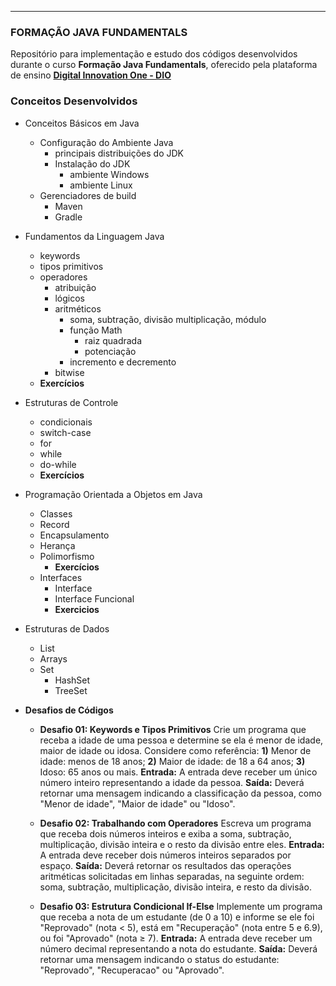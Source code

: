 <hr>

### FORMAÇÃO JAVA FUNDAMENTALS

Repositório para implementação e estudo dos códigos desenvolvidos durante o curso **Formação Java Fundamentals**, oferecido pela plataforma de ensino [**Digital Innovation One - DIO**](https://www.dio.me)

### Conceitos Desenvolvidos

- Conceitos Básicos em Java
    - Configuração do Ambiente Java
        - principais distribuições do JDK
        - Instalação do JDK
            - ambiente Windows
            - ambiente Linux
    - Gerenciadores de build
        - Maven
        - Gradle
- Fundamentos da Linguagem Java
    - keywords
    - tipos primitivos
    - operadores
        - atribuição
        - lógicos
        - aritméticos
            - soma, subtração, divisão multiplicação, módulo
            - função Math
                - raiz quadrada
                - potenciação
            - incremento e decremento
        - bitwise
    - **Exercícios**
- Estruturas de Controle
    - condicionais
    - switch-case
    - for
    - while
    - do-while
    - **Exercícios**

- Programação Orientada a Objetos em Java
    - Classes
    - Record
    - Encapsulamento
    - Herança
    - Polimorfismo
        - **Exercícios**
    - Interfaces
        - Interface
        - Interface Funcional
        - **Exercicios**

- Estruturas de Dados
    - List
    - Arrays
    - Set
        - HashSet
        - TreeSet


- **Desafios de Códigos**

    - **Desafio 01: Keywords e Tipos Primitivos** Crie um programa que receba a idade de uma pessoa e determine se ela é menor de idade, maior de idade ou idosa. Considere como referência: **1)** Menor de idade: menos de 18 anos; **2)** Maior de idade: de 18 a 64 anos; **3)** Idoso: 65 anos ou mais. **Entrada:** A entrada deve receber um único número inteiro representando a idade da pessoa. **Saída:** Deverá retornar uma mensagem indicando a classificação da pessoa, como "Menor de idade", "Maior de idade" ou "Idoso".

    - **Desafio 02: Trabalhando com Operadores** Escreva um programa que receba dois números inteiros e exiba a soma, subtração, multiplicação, divisão inteira e o resto da divisão entre eles. **Entrada:** A entrada deve receber dois números inteiros separados por espaço. **Saída:** Deverá retornar os resultados das operações aritméticas solicitadas em linhas separadas, na seguinte ordem: soma, subtração, multiplicação, divisão inteira, e resto da divisão.

    - **Desafio 03: Estrutura Condicional If-Else** Implemente um programa que receba a nota de um estudante (de 0 a 10) e informe se ele foi "Reprovado" (nota < 5), está em "Recuperação" (nota entre 5 e 6.9), ou foi "Aprovado" (nota ≥ 7). **Entrada:** A entrada deve receber um número decimal representando a nota do estudante. **Saída:** Deverá retornar uma mensagem indicando o status do estudante: "Reprovado", "Recuperacao" ou "Aprovado".
